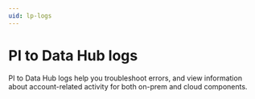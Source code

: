 ```yaml
---
uid: lp-logs
---
```


# PI to Data Hub logs

PI to Data Hub logs help you troubleshoot errors, and view information about account-related activity for both on-prem and cloud components.
